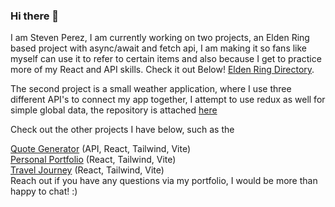 ### Hi there 👋

I am Steven Perez, I am currently working on two projects, an Elden Ring based project with async/await and fetch api, I am making it so fans like myself can use it to refer to certain items and also because I get to practice more of my React and API skills. Check it out Below! <a href='https://elden-ring-directory-stevenalp18.netlify.app/'>Elden Ring Directory</a>.

The second project is a small weather application, where I use three different API's to connect my app together, I attempt to use redux as well for simple global data, the repository is attached <a href="https://github.com/Stevenalp18/weather-app">here</a>


Check out the other projects I have below, such as the 

<a href='https://quote-generator-stevenalp18.netlify.app/'>Quote Generator</a> (API, React, Tailwind, Vite)
<br/>
<a href='https://stevenalp.com/'>Personal Portfolio</a> (React, Tailwind, Vite)
<br />
<a href='https://travel-journey-stevenalp18.netlify.app/'>Travel Journey</a> (React, Tailwind, Vite)
<br />
Reach out if you have any questions via my portfolio, I would be more than happy to chat! :)
<!--
**Stevenalp18/Stevenalp18** is a ✨ _special_ ✨ repository because its `README.md` (this file) appears on your GitHub profile.

Here are some ideas to get you started:

- 🔭 I’m currently working on ...
- 🌱 I’m currently learning ...
- 👯 I’m looking to collaborate on ...
- 🤔 I’m looking for help with ...
- 💬 Ask me about ...
- 📫 How to reach me: ...
- 😄 Pronouns: ...
- ⚡ Fun fact: ...
-->
